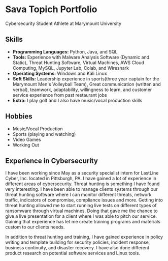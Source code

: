 # Sava Topich Portfolio
Cybersecurity Student Athlete at Marymount University

## Skills
- **Programming Languages:** Python, Java, and SQL
- **Tools:** Experience with Malware Analysis Software (Dynamic and Static), Threat Hunting Software, Virtual Machines, AWS Cloud Computing, MySQL, Jupyter Lab, Colab, and Wireshark
- **Operating Systems:** Windows and Kali Linux
- **Soft Skills:** Leadership experience in sports(three year captain for the Marymount Men's Volleyball Team), Great communication (written and verbal), teamwork, adaptability, willingness to learn, and customer service experience from past restaurant jobs
- **Extra:** I play golf and I also have music/vocal production skills

## Hobbies
- Music/Vocal Production
- Sports (playing and watching)
- Video Games
- Working Out

## Experience in Cybersecurity
I have been working since May as a security specialist intern for LastLine Cyber, Inc. located in Pittsburgh, PA. I have gained a lot of experience in different areas of cybersecurity. Threat hunting is something I have found very interesting. I have been able to manage clients systems through our threat hunting software where I can monitor different threats, network traffic, indicators of compromise, compliance issues and more. Getting into threat hunting allowed me to start running live tests on different types of ransomware through virtual machines. Doing that gave me the chance to give a live presentation for a client where I was able to pitch our service. Gaining that experience has let me create training programs and materials custom to our clients needs.

In addition to threat hunting and training, I have gained experience in policy writing and template building for security policies, incident response, business continuity, and disaster recovery. I have also done different product research on potential software services and Linux tools.

